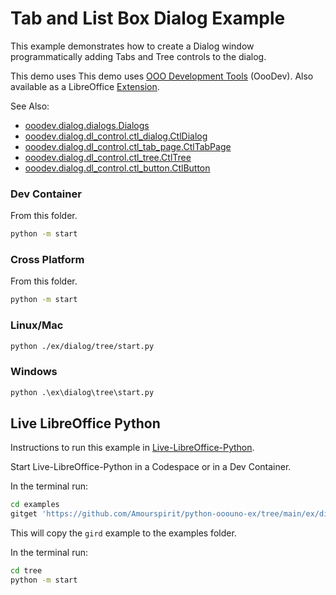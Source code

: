# Tab and List Box Dialog Example

This example demonstrates how to create a Dialog window programmatically adding Tabs and Tree controls to the dialog.

This demo uses This demo uses [OOO Development Tools] (OooDev).
Also available as a LibreOffice [Extension](https://extensions.libreoffice.org/en/extensions/show/41700).

See Also:

- [ooodev.dialog.dialogs.Dialogs](https://python-ooo-dev-tools.readthedocs.io/en/latest/src/dialog/dialogs.html)
- [ooodev.dialog.dl_control.ctl_dialog.CtlDialog](https://python-ooo-dev-tools.readthedocs.io/en/latest/src/dialog/dl_control/ctl_dialog.html)
- [ooodev.dialog.dl_control.ctl_tab_page.CtlTabPage](https://python-ooo-dev-tools.readthedocs.io/en/latest/src/dialog/dl_control/ctl_tab_page.html)
- [ooodev.dialog.dl_control.ctl_tree.CtlTree](https://python-ooo-dev-tools.readthedocs.io/en/latest/src/dialog/dl_control/ctl_tree.html)
- [ooodev.dialog.dl_control.ctl_button.CtlButton](https://python-ooo-dev-tools.readthedocs.io/en/latest/src/dialog/dl_control/ctl_button.html)

### Dev Container

From this folder.

```sh
python -m start
```

### Cross Platform

From this folder.

```sh
python -m start
```

### Linux/Mac

```sh
python ./ex/dialog/tree/start.py
```

### Windows

```ps
python .\ex\dialog\tree\start.py
```

## Live LibreOffice Python

Instructions to run this example in [Live-LibreOffice-Python](https://github.com/Amourspirit/live-libreoffice-python).

Start Live-LibreOffice-Python in a Codespace or in a Dev Container.

In the terminal run:

```bash
cd examples
gitget 'https://github.com/Amourspirit/python-ooouno-ex/tree/main/ex/dialog/tree'
```

This will copy the `gird` example to the examples folder.

In the terminal run:

```bash
cd tree
python -m start
```

[OOO Development Tools]: https://python-ooo-dev-tools.readthedocs.io/en/latest/
